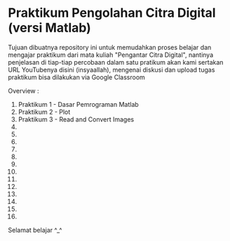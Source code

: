 # Praktikum Pengolahan Citra Digital (versi Matlab)

Tujuan dibuatnya repository ini untuk memudahkan proses belajar dan mengajar praktikum dari mata kuliah "Pengantar Citra Digital", 
nantinya penjelasan di tiap-tiap percobaan dalam satu pratikum akan kami sertakan URL YouTubenya disini (insyaallah),
mengenai diskusi dan upload tugas praktikum bisa dilakukan via Google Classroom

Overview : 
1. Praktikum 1 - Dasar Pemrograman Matlab
2. Praktikum 2 - Plot
3. Praktikum 3 - Read and Convert Images
4.
5.
6.
7.
8.
9.
10.
11.
12.
13.
14.
15.
16.

Selamat belajar ^_^
